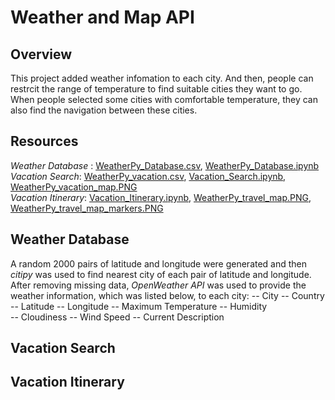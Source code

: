 # Weather and Map API
## Overview
This project added weather infomation to each city. And then, people can restrcit the range of temperature to find suitable cities they want to go. When people selected some cities with comfortable temperature, they can also find the navigation between these cities.
## Resources
*Weather Database* : [WeatherPy_Database.csv](https://github.com/cffhr99/Module6-Challenge/blob/main/WeatherPy_Database.csv), [WeatherPy_Database.ipynb](https://github.com/cffhr99/Module6-Challenge/blob/main/WeatherPy_Database.ipynb)  
*Vacation Search*: [WeatherPy_vacation.csv](https://github.com/cffhr99/Module6-Challenge/blob/main/Vacation_Search/WeatherPy_vacation.csv), [Vacation_Search.ipynb](https://github.com/cffhr99/Module6-Challenge/blob/main/Vacation_Search/Vacation_Search.ipynb), [WeatherPy_vacation_map.PNG](https://github.com/cffhr99/Module6-Challenge/blob/main/Vacation_Search/WeatherPy_vacation_map.PNG)  
*Vacation Itinerary*: [Vacation_Itinerary.ipynb](https://github.com/cffhr99/Module6-Challenge/blob/main/Vacation_Itinerary/Vacation_Itinerary.ipynb), [WeatherPy_travel_map.PNG](https://github.com/cffhr99/Module6-Challenge/blob/main/Vacation_Itinerary/WeatherPy_travel_map.PNG), [WeatherPy_travel_map_markers.PNG](https://github.com/cffhr99/Module6-Challenge/blob/main/Vacation_Itinerary/WeatherPy_travel_map_markers.PNG)
## Weather Database
A random 2000 pairs of latitude and longitude were generated and then *citipy* was used to find nearest city of each pair of latitude and longitude. After removing missing data, *OpenWeather API* was used to provide the weather information, which was listed below, to each city:
  -- City
  -- Country
  -- Latitude
  -- Longitude
  -- Maximum Temperature
  -- Humidity	
  -- Cloudiness	
  -- Wind Speed	
  -- Current Description
## Vacation Search

## Vacation Itinerary
